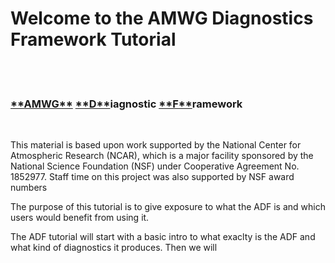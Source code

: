 # Welcome to the AMWG Diagnostics Framework Tutorial


<br><br>

<h3><u>**AMWG**</u> <u>**D**</u>iagnostic <u>**F**</u>ramework</h3>

<br>

<div>


This material is based upon work supported by the National Center for Atmospheric Research (NCAR), which is a major facility sponsored by the National Science Foundation (NSF) under Cooperative Agreement No. 1852977. Staff time on this project was also supported by NSF award numbers <???>

    
The purpose of this tutorial is to give exposure to what the ADF is and which users would benefit from using it.
    
The ADF tutorial will start with a basic intro to what exaclty is the ADF and what kind of diagnostics it produces. Then we will 